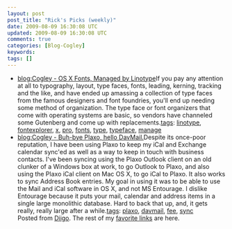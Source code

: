 ```yaml
---           
layout: post
post_title: "Rick's Picks (weekly)"
date: 2009-08-09 16:30:08 UTC
updated: 2009-08-09 16:30:08 UTC
comments: true
categories: [Blog-Cogley]
keywords: 
tags: []
---
```

 
- [blog:Cogley - OS X Fonts, Managed by Linotype](http://rick.cogley.info/blog/index.php?id=7587657164583252574)If you pay any attention at all to typography, layout, type faces, fonts, leading, kerning, tracking and the like, and have ended up amassing a collection of type faces from the famous designers and font foundries, you'll end up needing some method of organization. The type face or font organizers that come with operating systems are basic, so vendors have channeled some Gutenberg and come up with replacements.[tags](http://www.diigo.com/cloud/rickcogley): [linotype](http://www.diigo.com/user/rickcogley/linotype), [fontexplorer](http://www.diigo.com/user/rickcogley/fontexplorer), [x](http://www.diigo.com/user/rickcogley/x), [pro](http://www.diigo.com/user/rickcogley/pro), [fonts](http://www.diigo.com/user/rickcogley/fonts), [type](http://www.diigo.com/user/rickcogley/type), [typeface](http://www.diigo.com/user/rickcogley/typeface), [manage](http://www.diigo.com/user/rickcogley/manage)
- [blog:Cogley - Buh-bye Plaxo, hello DavMail.](http://rick.cogley.info/blog/index.php?id=4474005874252190138)Despite its once-poor reputation, I have been using Plaxo to keep my iCal and Exchange calendar sync'ed as well as a way to keep in touch with business contacts. I've been syncing using the Plaxo Outlook client on an old clunker of a Windows box at work, to go Outlook to Plaxo, and also using the Plaxo iCal client on Mac OS X, to go iCal to Plaxo. It also works to sync Address Book entries. My goal in using it was to be able to use the Mail and iCal software in OS X, and not MS Entourage. I dislike Entourage because it puts your mail, calendar and address items in a single large monolithic database. Hard to back that up, and, it gets really, really large after a while.[tags](http://www.diigo.com/cloud/rickcogley): [plaxo](http://www.diigo.com/user/rickcogley/plaxo), [davmail](http://www.diigo.com/user/rickcogley/davmail), [fee](http://www.diigo.com/user/rickcogley/fee), [sync](http://www.diigo.com/user/rickcogley/sync)
<br />Posted from [Diigo](http://www.diigo.com). The rest of my [favorite links](http://www.diigo.com/user/rickcogley) are here.